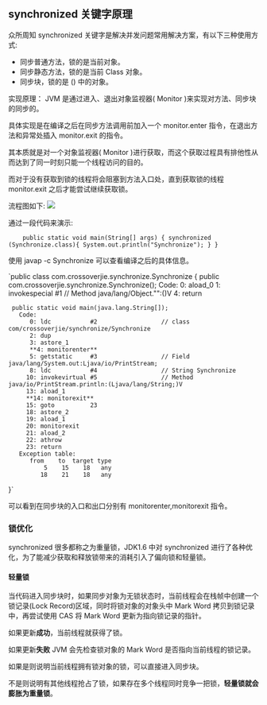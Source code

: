 ## synchronized 关键字原理
众所周知 synchronized 关键字是解决并发问题常用解决方案，有以下三种使用方式:<br>
  * 同步普通方法，锁的是当前对象。
  * 同步静态方法，锁的是当前 Class 对象。
  * 同步块，锁的是 () 中的对象。
  
 实现原理： JVM 是通过进入、退出对象监视器( Monitor )来实现对方法、同步块的同步的。
 
 具体实现是在编译之后在同步方法调用前加入一个 monitor.enter 指令，在退出方法和异常处插入 monitor.exit 的指令。
 
 其本质就是对一个对象监视器( Monitor )进行获取，而这个获取过程具有排他性从而达到了同一时刻只能一个线程访问的目的。
 
 而对于没有获取到锁的线程将会阻塞到方法入口处，直到获取锁的线程 monitor.exit 之后才能尝试继续获取锁。
 
 流程图如下:
 ![](https://camo.githubusercontent.com/2755b62baffab9f16d90a8d2d101b2fa18b0873b/68747470733a2f2f7773322e73696e61696d672e636e2f6c617267652f303036744e6337396c7931666e3237666b6c30376a6a333165383068796e306e2e6a7067)
  
  通过一段代码来演示:
  
  
  `    public static void main(String[] args) {
           synchronized (Synchronize.class){
               System.out.println("Synchronize");
           }
       }`
  
  使用 javap -c Synchronize 可以查看编译之后的具体信息。
  
  `public class com.crossoverjie.synchronize.Synchronize {
     public com.crossoverjie.synchronize.Synchronize();
       Code:
       0: aload_0
       1: invokespecial #1                  // Method java/lang/Object."<init>":()V
       4: return
   
     public static void main(java.lang.String[]);
       Code:
          0: ldc           #2                  // class com/crossoverjie/synchronize/Synchronize
          2: dup
          3: astore_1
          **4: monitorenter**
          5: getstatic     #3                  // Field java/lang/System.out:Ljava/io/PrintStream;
          8: ldc           #4                  // String Synchronize
         10: invokevirtual #5                  // Method java/io/PrintStream.println:(Ljava/lang/String;)V
         13: aload_1
         **14: monitorexit**
         15: goto          23
         18: astore_2
         19: aload_1
         20: monitorexit
         21: aload_2
         22: athrow
         23: return
       Exception table:
          from    to  target type
              5    15    18   any
             18    21    18   any
   }`
   
 可以看到在同步块的入口和出口分别有 monitorenter,monitorexit 指令。

 ### 锁优化
 synchronized 很多都称之为重量锁，JDK1.6 中对 synchronized 进行了各种优化，为了能减少获取和释放锁带来的消耗引入了偏向锁和轻量锁。
 #### 轻量锁
 当代码进入同步块时，如果同步对象为无锁状态时，当前线程会在栈帧中创建一个锁记录(Lock Record)区域，同时将锁对象的对象头中 Mark Word 拷贝到锁记录中，再尝试使用 CAS 将 Mark Word 更新为指向锁记录的指针。
 
 如果更新<b>成功</b>，当前线程就获得了锁。
 
 如果更新<b>失败</b> JVM 会先检查锁对象的 Mark Word 是否指向当前线程的锁记录。
 
 如果是则说明当前线程拥有锁对象的锁，可以直接进入同步块。
 
 不是则说明有其他线程抢占了锁，如果存在多个线程同时竞争一把锁，<b>轻量锁就会膨胀为重量锁</b>。

